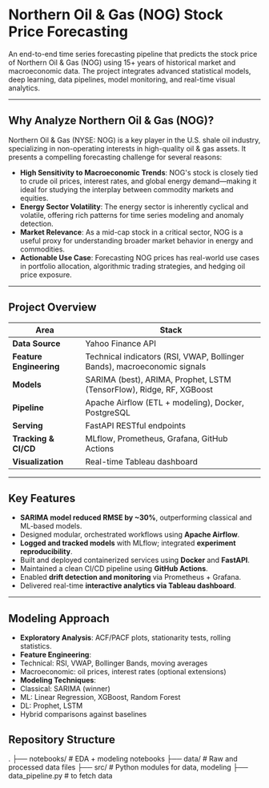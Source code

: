 # Northern Oil & Gas (NOG) Stock Price Forecasting

An end-to-end time series forecasting pipeline that predicts the stock price of Northern Oil & Gas (NOG) using 15+ years of historical market and macroeconomic data. The project integrates advanced statistical models, deep learning, data pipelines, model monitoring, and real-time visual analytics.

---

## Why Analyze Northern Oil & Gas (NOG)?

Northern Oil & Gas (NYSE: NOG) is a key player in the U.S. shale oil industry, specializing in non-operating interests in high-quality oil & gas assets. It presents a compelling forecasting challenge for several reasons:

- **High Sensitivity to Macroeconomic Trends**: NOG's stock is closely tied to crude oil prices, interest rates, and global energy demand—making it ideal for studying the interplay between commodity markets and equities.
- **Energy Sector Volatility**: The energy sector is inherently cyclical and volatile, offering rich patterns for time series modeling and anomaly detection.
- **Market Relevance**: As a mid-cap stock in a critical sector, NOG is a useful proxy for understanding broader market behavior in energy and commodities.
- **Actionable Use Case**: Forecasting NOG prices has real-world use cases in portfolio allocation, algorithmic trading strategies, and hedging oil price exposure.

---

## Project Overview

| Area | Stack |
|------|-------|
| **Data Source** | Yahoo Finance API |
| **Feature Engineering** | Technical indicators (RSI, VWAP, Bollinger Bands), macroeconomic signals |
| **Models** | SARIMA (best), ARIMA, Prophet, LSTM (TensorFlow), Ridge, RF, XGBoost |
| **Pipeline** | Apache Airflow (ETL + modeling), Docker, PostgreSQL |
| **Serving** | FastAPI RESTful endpoints |
| **Tracking & CI/CD** | MLflow, Prometheus, Grafana, GitHub Actions |
| **Visualization** | Real-time Tableau dashboard |

---

## Key Features

- **SARIMA model reduced RMSE by ~30%**, outperforming classical and ML-based models.
- Designed modular, orchestrated workflows using **Apache Airflow**.
- **Logged and tracked models** with MLflow; integrated **experiment reproducibility**.
- Built and deployed containerized services using **Docker** and **FastAPI**.
- Maintained a clean CI/CD pipeline using **GitHub Actions**.
- Enabled **drift detection and monitoring** via Prometheus + Grafana.
- Delivered real-time **interactive analytics via Tableau dashboard**.

---

## Modeling Approach

- **Exploratory Analysis**: ACF/PACF plots, stationarity tests, rolling statistics.
- **Feature Engineering**:
- Technical: RSI, VWAP, Bollinger Bands, moving averages
- Macroeconomic: oil prices, interest rates (optional extensions)
- **Modeling Techniques**:
- Classical: SARIMA (winner)
- ML: Linear Regression, XGBoost, Random Forest
- DL: Prophet, LSTM
- Hybrid comparisons against baselines

## Repository Structure
.
├── notebooks/            # EDA + modeling notebooks
├── data/                 # Raw and processed data files
├── src/                  # Python modules for data, modeling
    ├── data_pipeline.py  # to fetch data  
    